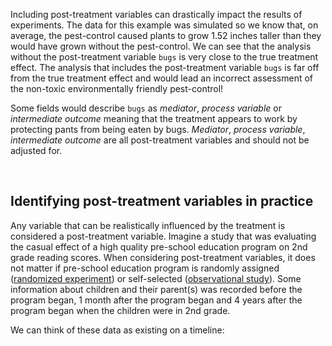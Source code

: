 Including post-treatment variables can drastically impact the results of experiments. The data for this example was simulated so we know that, on average, the pest-control caused plants to grow 1.52 inches taller than they would have grown without the pest-control. We can see that the analysis without the post-treatment variable `bugs` is very close to the true treatment effect. The analysis that includes the post-treatment variable `bugs` is far off from the true treatment effect and would lead an incorrect assessment of the non-toxic environmentally friendly pest-control!

Some fields would describe `bugs` as *mediator*, *process variable* or *intermediate outcome* meaning that the treatment appears to work by protecting pants from being eaten by bugs. *Mediator*, *process variable*, *intermediate outcome* are all post-treatment variables and should not be adjusted for.  

<br>

## Identifying post-treatment variables in practice

Any variable that can be realistically influenced by the treatment is considered a post-treatment variable. Imagine a study that was evaluating the casual effect of a high quality pre-school education program on 2nd grade reading scores. When considering post-treatment variables, it does not matter if pre-school education program is randomly assigned ([randomized experiment]()) or self-selected ([observational study]()). Some information about children and their parent(s) was recorded before the program began, 1 month after the program began and 4 years after the program began when the children were in 2nd grade. 

We can think of these data as existing on a timeline:
